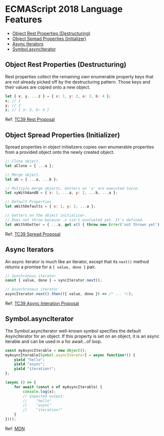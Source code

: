 # ECMAScript 2018 Language Features

* [Object Rest Properties (Destructuring)](#object-rest-properties-destructuring)
* [Object Spread Properties (Initializer)](#object-spread-properties-initializer)
* [Async Iterators](#async-iterators)
* [Symbol.asyncIterator](#symbolasynciterator)

## Object Rest Properties (Destructuring)

Rest properties collect the remaining own enumerable property keys that are not already picked off by the destructuring pattern. Those keys and their values are copied onto a new object.

```js
let { x, y, ...z } = { x: 1, y: 2, a: 3, b: 4 };
x; // 1
y; // 2
z; // { a: 3, b: 4 }
```

Ref: [TC39 Rest Proposal](https://github.com/tc39/proposal-object-rest-spread/blob/master/Rest.md)

## Object Spread Properties (Initializer)

Spread properties in object initializers copies own enumerable properties from a provided object onto the newly created object.

```js
// Clone object.
let aClone = { ...a };

// Merge object.
let ab = { ...a, ...b };

// Multiple merge objects. Getters on 'a' are executed twice.
let xyWithAandB = { x: 1, ...a, y: 2, ...b, ...a };

// Default Properties
let aWithDefaults = { x: 1, y: 2, ...a };

// Getters on the object initializer.
// Does not throw because .x isn't evaluated yet. It's defined.
let aWithXGetter = { ...a, get x() { throw new Error('not thrown yet') } };
```

Ref: [TC39 Spread Proposal](https://github.com/tc39/proposal-object-rest-spread/blob/master/Spread.md)

## Async Iterators

An async iterator is much like an iterator, except that its `next()` method returns a promise for a `{ value, done }` pair.

```js
// Synchronous iterator
const { value, done } = syncIterator.next();

// Asynchronous iterator
asyncIterator.next().then(({ value, done }) => /* ... */);
```

Ref: [TC39 Async Interation Proposal](https://github.com/tc39/proposal-async-iteration#async-iterators-and-async-iterables)

## Symbol.asyncIterator

The Symbol.asyncIterator well-known symbol specifies the default AsyncIterator for an object. If this property is set on an object, it is an async iterable and can be used in a for await...of loop.

```js
const myAsyncIterable = new Object();
myAsyncIterable[Symbol.asyncIterator] = async function*() {
    yield "hello";
    yield "async";
    yield "iteration!";
};

(async () => {
    for await (const x of myAsyncIterable) {
        console.log(x);
        // expected output:
        //    "hello"
        //    "async"
        //    "iteration!"
    }
})();
```

Ref: [MDN](https://developer.mozilla.org/en-US/docs/Web/JavaScript/Reference/Global_Objects/Symbol/asyncIterator)


